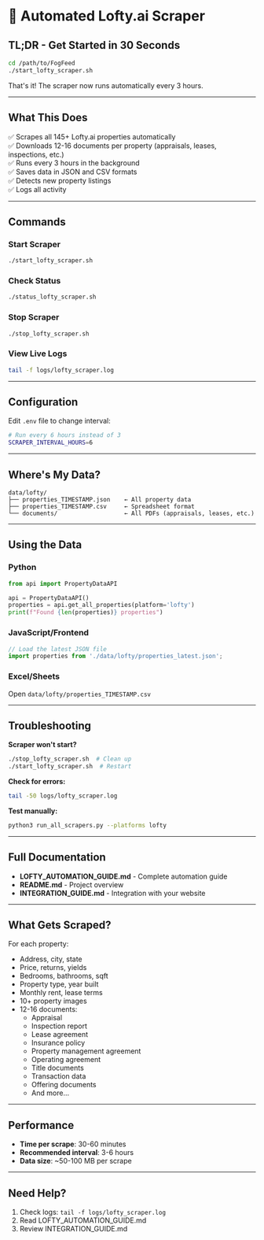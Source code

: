 # 🤖 Automated Lofty.ai Scraper

## TL;DR - Get Started in 30 Seconds

```bash
cd /path/to/FogFeed
./start_lofty_scraper.sh
```

That's it! The scraper now runs automatically every 3 hours.

---

## What This Does

✅ Scrapes all 145+ Lofty.ai properties automatically  
✅ Downloads 12-16 documents per property (appraisals, leases, inspections, etc.)  
✅ Runs every 3 hours in the background  
✅ Saves data in JSON and CSV formats  
✅ Detects new property listings  
✅ Logs all activity  

---

## Commands

### Start Scraper
```bash
./start_lofty_scraper.sh
```

### Check Status
```bash
./status_lofty_scraper.sh
```

### Stop Scraper
```bash
./stop_lofty_scraper.sh
```

### View Live Logs
```bash
tail -f logs/lofty_scraper.log
```

---

## Configuration

Edit `.env` file to change interval:

```bash
# Run every 6 hours instead of 3
SCRAPER_INTERVAL_HOURS=6
```

---

## Where's My Data?

```
data/lofty/
├── properties_TIMESTAMP.json    ← All property data
├── properties_TIMESTAMP.csv     ← Spreadsheet format
└── documents/                   ← All PDFs (appraisals, leases, etc.)
```

---

## Using the Data

### Python
```python
from api import PropertyDataAPI

api = PropertyDataAPI()
properties = api.get_all_properties(platform='lofty')
print(f"Found {len(properties)} properties")
```

### JavaScript/Frontend
```javascript
// Load the latest JSON file
import properties from './data/lofty/properties_latest.json';
```

### Excel/Sheets
Open `data/lofty/properties_TIMESTAMP.csv`

---

## Troubleshooting

**Scraper won't start?**
```bash
./stop_lofty_scraper.sh  # Clean up
./start_lofty_scraper.sh  # Restart
```

**Check for errors:**
```bash
tail -50 logs/lofty_scraper.log
```

**Test manually:**
```bash
python3 run_all_scrapers.py --platforms lofty
```

---

## Full Documentation

- **LOFTY_AUTOMATION_GUIDE.md** - Complete automation guide
- **README.md** - Project overview
- **INTEGRATION_GUIDE.md** - Integration with your website

---

## What Gets Scraped?

For each property:
- Address, city, state
- Price, returns, yields
- Bedrooms, bathrooms, sqft
- Property type, year built
- Monthly rent, lease terms
- 10+ property images
- 12-16 documents:
  - Appraisal
  - Inspection report
  - Lease agreement
  - Insurance policy
  - Property management agreement
  - Operating agreement
  - Title documents
  - Transaction data
  - Offering documents
  - And more...

---

## Performance

- **Time per scrape**: 30-60 minutes
- **Recommended interval**: 3-6 hours
- **Data size**: ~50-100 MB per scrape

---

## Need Help?

1. Check logs: `tail -f logs/lofty_scraper.log`
2. Read LOFTY_AUTOMATION_GUIDE.md
3. Review INTEGRATION_GUIDE.md
